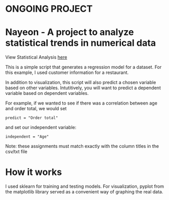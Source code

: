 # ONGOING PROJECT


# Nayeon - A project to analyze statistical trends in numerical data
View Statistical Analysis [here](assets/Nayeon.pdf)

This is a simple script that generates a regression model for a dataset. For this example, I used customer information for a restaurant. 

In addition to visualization, this script will also predict a chosen variable based on other variables. Intutitively, you will want to predict a dependent variable based on dependent variables.
  
   For example, if we wanted to see if there was a correlation between age and order total, we would set 
   ```
   predict = "Order total"
   ```
   and set our independent variable:
   ```
   independent = "Age"
   ```
   Note: these assignments must match exactly with the column titles in the csv/txt file

# How it works
I used sklearn for training and testing models. For visualization, pyplot from the matplotlib library served as a convenient way of graphing the real data. 
